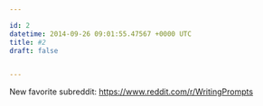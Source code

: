 ```yaml
---

id: 2
datetime: 2014-09-26 09:01:55.47567 +0000 UTC
title: #2
draft: false


---
```


New favorite subreddit: https://www.reddit.com/r/WritingPrompts
